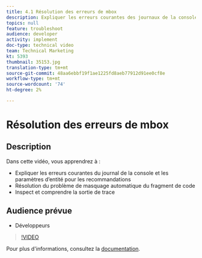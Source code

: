 ```yaml
---
title: 4.1 Résolution des erreurs de mbox
description: Expliquer les erreurs courantes des journaux de la console et les paramètres d’entité pour les recommandations, résoudre les problèmes liés au masquage du corps du fragment de code, Inspect et comprendre la sortie de trace
topics: null
feature: troubleshoot
audience: developer
activity: implement
doc-type: technical video
team: Technical Marketing
kt: 5393
thumbnail: 35153.jpg
translation-type: tm+mt
source-git-commit: 48aa6ebbf19f1ae1225fd8aeb77912d91ee0cf8e
workflow-type: tm+mt
source-wordcount: '74'
ht-degree: 2%

---
```



# Résolution des erreurs de mbox

## Description

Dans cette vidéo, vous apprendrez à :

* Expliquer les erreurs courantes du journal de la console et les paramètres d’entité pour les recommandations
* Résolution du problème de masquage automatique du fragment de code
* Inspect et comprendre la sortie de trace

## Audience prévue

* Développeurs

>[!VIDEO](https://video.tv.adobe.com/v/35153/?quality=12)

Pour plus d&#39;informations, consultez la [documentation](https://docs.adobe.com/content/help/en/target/using/troubleshoot/troubleshooting-target.html).
